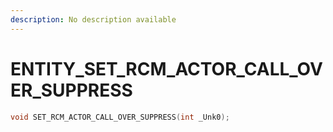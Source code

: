 ```yaml
---
description: No description available 
---
```


# ENTITY\_SET_RCM_ACTOR_CALL_OVER_SUPPRESS

```cpp
void SET_RCM_ACTOR_CALL_OVER_SUPPRESS(int _Unk0);
```